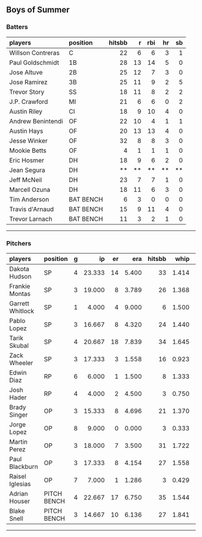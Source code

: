 ## Boys of Summer

### Batters

 
|players           |position  | hitsbb|  r| rbi| hr| sb| 
|:-----------------|:---------|------:|--:|---:|--:|--:| 
|Willson Contreras |C         |     22|  6|   6|  3|  1| 
|Paul Goldschmidt  |1B        |     28| 13|  14|  5|  0| 
|Jose Altuve       |2B        |     25| 12|   7|  3|  0| 
|Jose Ramirez      |3B        |     25| 11|   9|  2|  5| 
|Trevor Story      |SS        |     18| 11|   8|  2|  2| 
|J.P. Crawford     |MI        |     21|  6|   6|  0|  2| 
|Austin Riley      |CI        |     18|  9|  10|  4|  0| 
|Andrew Benintendi |OF        |     22| 10|   4|  1|  1| 
|Austin Hays       |OF        |     20| 13|  13|  4|  0| 
|Jesse Winker      |OF        |     32|  8|   8|  3|  0| 
|Mookie Betts      |OF        |      4|  1|   1|  1|  0| 
|Eric Hosmer       |DH        |     18|  9|   6|  2|  0| 
|Jean Segura       |DH        |     **| **|  **| **| **| 
|Jeff McNeil       |DH        |     23|  7|   7|  1|  0| 
|Marcell Ozuna     |DH        |     18| 11|   6|  3|  0| 
|Tim Anderson      |BAT BENCH |      6|  3|   0|  0|  0| 
|Travis d'Arnaud   |BAT BENCH |     15|  9|  11|  4|  0| 
|Trevor Larnach    |BAT BENCH |     11|  3|   2|  1|  0| 


* * *

### Pitchers

 
|players          |position    |  g|     ip| er|   era| hitsbb|  whip| so|  w| sv| 
|:----------------|:-----------|--:|------:|--:|-----:|------:|-----:|--:|--:|--:| 
|Dakota Hudson    |SP          |  4| 23.333| 14| 5.400|     33| 1.414| 13|  1|  0| 
|Frankie Montas   |SP          |  3| 19.000|  8| 3.789|     26| 1.368| 14|  1|  0| 
|Garrett Whitlock |SP          |  1|  4.000|  4| 9.000|      6| 1.500|  5|  0|  0| 
|Pablo Lopez      |SP          |  3| 16.667|  8| 4.320|     24| 1.440| 16|  1|  0| 
|Tarik Skubal     |SP          |  4| 20.667| 18| 7.839|     34| 1.645| 23|  1|  0| 
|Zack Wheeler     |SP          |  3| 17.333|  3| 1.558|     16| 0.923| 19|  2|  0| 
|Edwin Diaz       |RP          |  6|  6.000|  1| 1.500|      8| 1.333| 13|  0|  4| 
|Josh Hader       |RP          |  4|  4.000|  2| 4.500|      3| 0.750|  8|  0|  3| 
|Brady Singer     |OP          |  3| 15.333|  8| 4.696|     21| 1.370| 14|  1|  0| 
|Jorge Lopez      |OP          |  8|  9.000|  0| 0.000|      3| 0.333| 11|  0|  6| 
|Martin Perez     |OP          |  3| 18.000|  7| 3.500|     31| 1.722| 15|  1|  0| 
|Paul Blackburn   |OP          |  3| 17.333|  8| 4.154|     27| 1.558| 11|  1|  0| 
|Raisel Iglesias  |OP          |  7|  7.000|  1| 1.286|      3| 0.429| 12|  1|  2| 
|Adrian Houser    |PITCH BENCH |  4| 22.667| 17| 6.750|     35| 1.544| 16|  1|  0| 
|Blake Snell      |PITCH BENCH |  3| 14.667| 10| 6.136|     27| 1.841| 16|  0|  0| 


* * *


